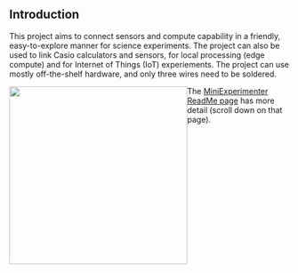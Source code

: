 ## Introduction
This project aims to connect sensors and compute capability in a friendly, easy-to-explore manner for science experiments. The project can also be used to link Casio calculators and sensors, for local processing (edge compute) and for Internet of Things (IoT) experiements.
The project can use mostly off-the-shelf hardware, and only three wires need to be soldered.

<img src="https://github.com/shabaz123/MiniExperimenter/raw/main/images/casio-example-.jpg" width="320" style="float:left">

The [MiniExperimenter ReadMe page](https://github.com/shabaz123/MiniExperimenter) has more detail (scroll down on that page).

